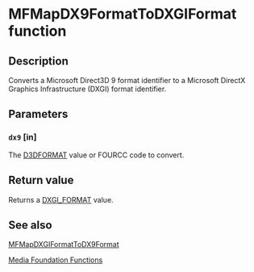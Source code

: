 # MFMapDX9FormatToDXGIFormat function

## Description

Converts a Microsoft Direct3D 9 format identifier to a Microsoft DirectX Graphics Infrastructure (DXGI) format identifier.

## Parameters

### `dx9` [in]

The [D3DFORMAT](https://learn.microsoft.com/windows/desktop/api/dxvahd/ns-dxvahd-dxvahd_stream_state_d3dformat_data) value or FOURCC code to convert.

## Return value

Returns a [DXGI_FORMAT](https://learn.microsoft.com/windows/desktop/api/dxgiformat/ne-dxgiformat-dxgi_format) value.

## See also

[MFMapDXGIFormatToDX9Format](https://learn.microsoft.com/windows/desktop/api/mfapi/nf-mfapi-mfmapdxgiformattodx9format)

[Media Foundation Functions](https://learn.microsoft.com/windows/desktop/medfound/media-foundation-functions)